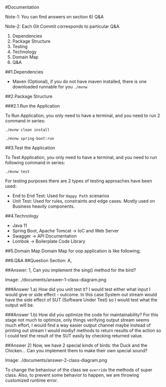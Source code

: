 #Documentation 

Note-1: You can find answers on section 6) Q&A

Note-2: Each Git Commit corresponds to particular Q&A  

1. Dependencies
2. Package Structure
3. Testing
4. Technology
5. Domain Map
6. Q&A

##1.Dependencies

- Maven (Optional), if you do not have maven installed, there is one downloaded runnable for you `./mvnw`


##2.Package Structure

###2.1.Run the Application

To Run Application, you only need to have a terminal,
and you need to run 2 command in series:

    ./mvnw clean install 
    
    ./mvnw spring-boot:run

    
##3.Test the Application

To Test Application, you only need to have a terminal,
and you need to run following command in series:

    ./mvnw test    

For testing purposes there are 2 types of testing approaches have been used:
- End to End Test: Used for `Happy Path` scenarios
- Unit Test: Used for rules, constraints and edge cases. Mostly used on Business heavily components. 
 
##4.Technology

- Java 11
- Spring Boot, Apache Tomcat -> IoC and Web Server 
- Swagger -> API Documentation
- Lombok -> Boilerplate Code Library


##5.Domain Map
Domain Map for oop application is like following;


##6.Q&A
##Question Section: A, 

##Answer: 1, Can you implement the sing() method for the bird?

Image: ./documents/answer-1-class-diagram.png

###Answer 1.a) How did you unit test it?
I would test either what input I would give or side effect - outcome. 
In this case System out stream would have the side effect of SUT (Software Under Test) so I would test what the output will be.

###Answer 1.b) How did you optimize the code for maintainability?
For this stage not much to optimize, only things verifying output stream seems much effort, I would find a way easier output channel
maybe instead of printing out stream I would modiyf methods to return results of the action so I could test the result of the SUT
easily by checking returned value.

##Answer 2) Now, we have 2 special kinds of birds: the Duck and the Chicken... Can you implement them to make their own special sound?

Image: ./documents/answer-2-class-diagram.png

To change the behaviour of the class we `override` the methods of super class. Also, to prevent some behavior to happen, we are throwing customized runtime error.   

